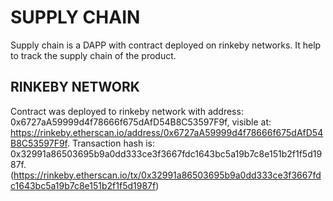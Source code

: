 # SUPPLY CHAIN

Supply chain is a  DAPP with contract deployed on rinkeby networks.
It help to track the supply chain of the product.


## RINKEBY NETWORK
Contract was deployed to rinkeby network with address: 0x6727aA59999d4f78666f675dAfD54B8C53597F9f, visible at: https://rinkeby.etherscan.io/address/0x6727aA59999d4f78666f675dAfD54B8C53597F9f.
Transaction hash is: 0x32991a86503695b9a0dd333ce3f3667fdc1643bc5a19b7c8e151b2f1f5d1987f. (https://rinkeby.etherscan.io/tx/0x32991a86503695b9a0dd333ce3f3667fdc1643bc5a19b7c8e151b2f1f5d1987f)